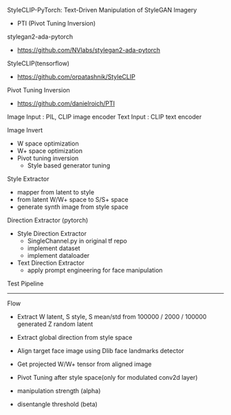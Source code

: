 StyleCLIP-PyTorch: Text-Driven Manipulation of StyleGAN Imagery 
+ PTI (Pivot Tuning Inversion)


stylegan2-ada-pytorch
- https://github.com/NVlabs/stylegan2-ada-pytorch

StyleCLIP(tensorflow)
- https://github.com/orpatashnik/StyleCLIP

Pivot Tuning Inversion
- https://github.com/danielroich/PTI


Image Input : PIL, CLIP image encoder
Text Input : CLIP text encoder

Image Invert
- W space optimization
- W+ space optimization
- Pivot tuning inversion
    - Style based generator tuning

Style Extractor
- mapper from latent to style
- from latent W/W+ space to S/S+ space
- generate synth image from style space

Direction Extractor (pytorch)
- Style Direction Extractor
    - SingleChannel.py in original tf repo
    - implement dataset
    - implement dataloader
- Text Direction Extractor
    - apply prompt engineering for face manipulation

Test Pipeline



--------------
Flow
- Extract W latent, S style, S mean/std from 100000 / 2000 / 100000 
  generated Z random latent
- Extract global direction from style space

- Align target face image using Dlib face landmarks detector
- Get projected W/W+ tensor from aligned image
- Pivot Tuning after style space(only for modulated conv2d layer)


- manipulation strength (alpha)
- disentangle threshold (beta) 
